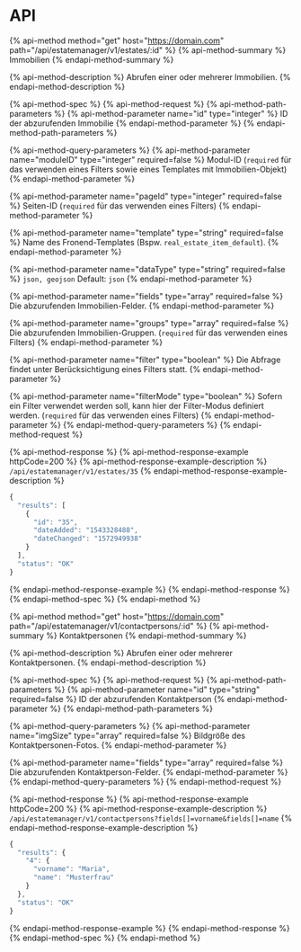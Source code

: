 # API

{% api-method method="get" host="https://domain.com" path="/api/estatemanager/v1/estates/:id" %}
{% api-method-summary %}
 Immobilien
{% endapi-method-summary %}

{% api-method-description %}
Abrufen einer oder mehrerer Immobilien.
{% endapi-method-description %}

{% api-method-spec %}
{% api-method-request %}
{% api-method-path-parameters %}
{% api-method-parameter name="id" type="integer" %}
ID der abzurufenden Immobilie
{% endapi-method-parameter %}
{% endapi-method-path-parameters %}

{% api-method-query-parameters %}
{% api-method-parameter name="moduleID" type="integer" required=false %}
Modul-ID \(`required` für das verwenden eines Filters sowie eines Templates mit Immobilien-Objekt\)
{% endapi-method-parameter %}

{% api-method-parameter name="pageId" type="integer" required=false %}
Seiten-ID \(`required` für das verwenden eines Filters\)
{% endapi-method-parameter %}

{% api-method-parameter name="template" type="string" required=false %}
Name des Fronend-Templates \(Bspw. `real_estate_item_default`\).
{% endapi-method-parameter %}

{% api-method-parameter name="dataType" type="string" required=false %}
`json, geojson` Default: `json`
{% endapi-method-parameter %}

{% api-method-parameter name="fields" type="array" required=false %}
Die abzurufenden Immobilien-Felder. 
{% endapi-method-parameter %}

{% api-method-parameter name="groups" type="array" required=false %}
Die abzurufenden Immobilien-Gruppen. \(`required` für das verwenden eines Filters\)
{% endapi-method-parameter %}

{% api-method-parameter name="filter" type="boolean" %}
Die Abfrage findet unter Berücksichtigung eines Filters statt.
{% endapi-method-parameter %}

{% api-method-parameter name="filterMode" type="boolean" %}
Sofern ein Filter verwendet werden soll, kann hier der Filter-Modus definiert werden. \(`required` für das verwenden eines Filters\)
{% endapi-method-parameter %}
{% endapi-method-query-parameters %}
{% endapi-method-request %}

{% api-method-response %}
{% api-method-response-example httpCode=200 %}
{% api-method-response-example-description %}
`/api/estatemanager/v1/estates/35`
{% endapi-method-response-example-description %}

```javascript
{
  "results": [
    {
      "id": "35",
      "dateAdded": "1543328488",
      "dateChanged": "1572949938"
    }
  ],
  "status": "OK"
}
```
{% endapi-method-response-example %}
{% endapi-method-response %}
{% endapi-method-spec %}
{% endapi-method %}

{% api-method method="get" host="https://domain.com" path="/api/estatemanager/v1/contactpersons/:id" %}
{% api-method-summary %}
Kontaktpersonen
{% endapi-method-summary %}

{% api-method-description %}
Abrufen einer oder mehrerer Kontaktpersonen.
{% endapi-method-description %}

{% api-method-spec %}
{% api-method-request %}
{% api-method-path-parameters %}
{% api-method-parameter name="id" type="string" required=false %}
ID der abzurufenden Kontaktperson
{% endapi-method-parameter %}
{% endapi-method-path-parameters %}

{% api-method-query-parameters %}
{% api-method-parameter name="imgSize" type="array" required=false %}
Bildgröße des Kontaktpersonen-Fotos.
{% endapi-method-parameter %}

{% api-method-parameter name="fields" type="array" required=false %}
Die abzurufenden Kontaktperson-Felder.
{% endapi-method-parameter %}
{% endapi-method-query-parameters %}
{% endapi-method-request %}

{% api-method-response %}
{% api-method-response-example httpCode=200 %}
{% api-method-response-example-description %}
`/api/estatemanager/v1/contactpersons?fields[]=vorname&fields[]=name`
{% endapi-method-response-example-description %}

```javascript
{
  "results": {
    "4": {
      "vorname": "Maria",
      "name": "Musterfrau"
    }
  },
  "status": "OK"
}
```
{% endapi-method-response-example %}
{% endapi-method-response %}
{% endapi-method-spec %}
{% endapi-method %}

